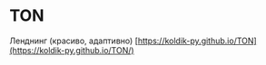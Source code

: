 # TON
Ленднинг (красиво, адаптивно)
[https://koldik-py.github.io/TON](https://koldik-py.github.io/TON/)
